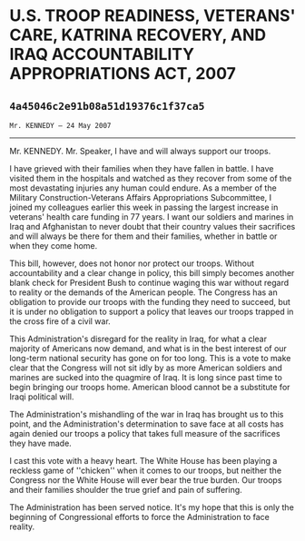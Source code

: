 # U.S. TROOP READINESS, VETERANS' CARE, KATRINA RECOVERY, AND IRAQ  ACCOUNTABILITY APPROPRIATIONS ACT, 2007
## `4a45046c2e91b08a51d19376c1f37ca5`
`Mr. KENNEDY — 24 May 2007`

---


Mr. KENNEDY. Mr. Speaker, I have and will always support our troops.

I have grieved with their families when they have fallen in battle. I 
have visited them in the hospitals and watched as they recover from 
some of the most devastating injuries any human could endure. As a 
member of the Military Construction-Veterans Affairs Appropriations 
Subcommittee, I joined my colleagues earlier this week in passing the 
largest increase in veterans' health care funding in 77 years. I want 
our soldiers and marines in Iraq and Afghanistan to never doubt that 
their country values their sacrifices and will always be there for them 
and their families, whether in battle or when they come home.

This bill, however, does not honor nor protect our troops. Without 
accountability and a clear change in policy, this bill simply becomes 
another blank check for President Bush to continue waging this war 
without regard to reality or the demands of the American people. The 
Congress has an obligation to provide our troops with the funding they 
need to succeed, but it is under no obligation to support a policy that 
leaves our troops trapped in the cross fire of a civil war.

This Administration's disregard for the reality in Iraq, for what a 
clear majority of Americans now demand, and what is in the best 
interest of our long-term national security has gone on for too long. 
This is a vote to make clear that the Congress will not sit idly by as 
more American soldiers and marines are sucked into the quagmire of 
Iraq. It is long since past time to begin bringing our troops home. 
American blood cannot be a substitute for Iraqi political will.

The Administration's mishandling of the war in Iraq has brought us to 
this point, and the Administration's determination to save face at all 
costs has again denied our troops a policy that takes full measure of 
the sacrifices they have made.

I cast this vote with a heavy heart. The White House has been playing 
a reckless game of ''chicken'' when it comes to our troops, but neither 
the Congress nor the White House will ever bear the true burden. Our 
troops and their families shoulder the true grief and pain of 
suffering.

The Administration has been served notice. It's my hope that this is 
only the beginning of Congressional efforts to force the Administration 
to face reality.